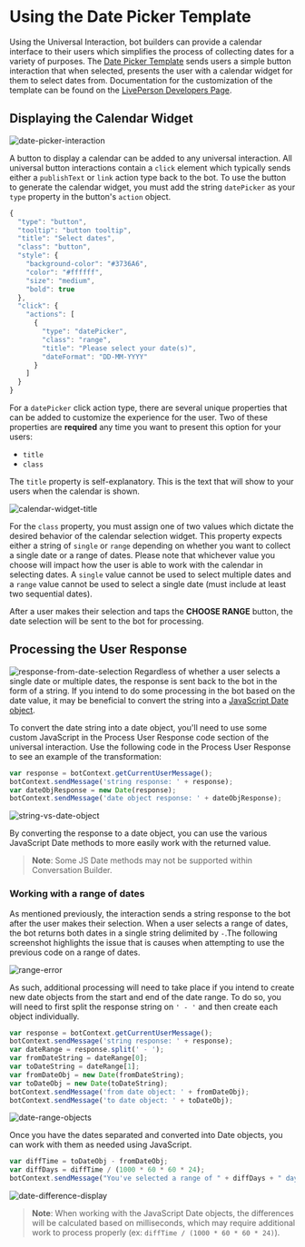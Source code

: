 # Using the Date Picker Template

Using the Universal Interaction, bot builders can provide a calendar interface to their users which simplifies the process of collecting dates for a variety of purposes. The [Date Picker Template](https://github.com/LivePersonInc/ConversationBuilder-Samples/tree/main/universal-tile-templates/web-messaging-templates/date-picker) sends users a simple button interaction that when selected, presents the user with a calendar widget for them to select dates from. Documentation for the customization of the template can be found on the [LivePerson Developers Page](https://developers.liveperson.com/mobile-sdk-and-web-templates-date-picker-template.html).

## Displaying the Calendar Widget

![date-picker-interaction](images/date-picker-interaction.png)

A button to display a calendar can be added to any universal interaction. All universal button interactions contain a `click` element which typically sends either a `publishText` or `link` action type back to the bot. To use the button to generate the calendar widget, you must add the string `datePicker` as your `type` property in the button's `action` object.

```js
{
  "type": "button",
  "tooltip": "button tooltip",
  "title": "Select dates",
  "class": "button",
  "style": {
    "background-color": "#3736A6",
    "color": "#ffffff",
    "size": "medium",
    "bold": true
  },
  "click": {
    "actions": [
      {
        "type": "datePicker",
        "class": "range",
        "title": "Please select your date(s)",
        "dateFormat": "DD-MM-YYYY"
      }
    ]
  }
}
```

For a `datePicker` click action type, there are several unique properties that can be added to customize the experience for the user. Two of these properties are **required** any time you want to present this option for your users:

* `title`
* `class`

The `title` property is self-explanatory. This is the text that will show to your users when the calendar is shown.

![calendar-widget-title](images/calendar-title.png)

For the `class` property, you must assign one of two values which dictate the desired behavior of the calendar selection widget. This property expects either a string of `single` or `range` depending on whether you want to collect a single date or a range of dates. Please note that whichever value you choose will impact how the user is able to work with the calendar in selecting dates. A `single` value cannot be used to select multiple dates and a `range` value cannot be used to select a single date (must include at least two sequential dates).

After a user makes their selection and taps the **CHOOSE RANGE** button, the date selection will be sent to the bot for processing.

## Processing the User Response

![response-from-date-selection](images/date-response.png
)
Regardless of whether a user selects a single date or multiple dates, the response is sent back to the bot in the form of a string. If you intend to do some processing in the bot based on the date value, it may be beneficial to convert the string into a [JavaScript Date object](https://developer.mozilla.org/en-US/docs/Web/JavaScript/Reference/Global_Objects/Date).

To convert the date string into a date object, you'll need to use some custom JavaScript in the Process User Response code section of the universal interaction. Use the following code in the Process User Response to see an example of the transformation:

```js
var response = botContext.getCurrentUserMessage();
botContext.sendMessage('string response: ' + response);
var dateObjResponse = new Date(response);
botContext.sendMessage('date object response: ' + dateObjResponse);
```

![string-vs-date-object](images/response-comparison.png)

By converting the response to a date object, you can use the various JavaScript Date methods to more easily work with the returned value.

> **Note**: Some JS Date methods may not be supported within Conversation Builder.

### Working with a range of dates

As mentioned previously, the interaction sends a string response to the bot after the user makes their selection. When a user selects a range of dates, the bot returns both dates in a single string delimited by ` - `.The following screenshot highlights the issue that is causes when attempting to use the previous code on a range of dates.

![range-error](images/invalid-date.png)

As such, additional processing will need to take place if you intend to create new date objects from the start and end of the date range. To do so, you will need to first split the response string on `' - '` and then create each object individually.

```js
var response = botContext.getCurrentUserMessage();
botContext.sendMessage('string response: ' + response);
var dateRange = response.split(' - ');
var fromDateString = dateRange[0];
var toDateString = dateRange[1];
var fromDateObj = new Date(fromDateString);
var toDateObj = new Date(toDateString);
botContext.sendMessage('from date object: ' + fromDateObj);
botContext.sendMessage('to date object: ' + toDateObj);
```

![date-range-objects](images/date-range.png)

Once you have the dates separated and converted into Date objects, you can work with them as needed using JavaScript.

```js
var diffTime = toDateObj - fromDateObj;
var diffDays = diffTime / (1000 * 60 * 60 * 24);
botContext.sendMessage("You've selected a range of " + diffDays + " days.");
```

![date-difference-display](images/date-diff.png)

> **Note**: When working with the JavaScript Date objects, the differences will be calculated based on milliseconds, which may require additional work to process properly (ex: `diffTime / (1000 * 60 * 60 * 24)`).
